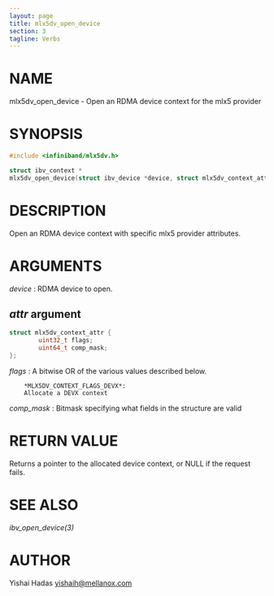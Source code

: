 ```yaml
---
layout: page
title: mlx5dv_open_device
section: 3
tagline: Verbs
---
```


# NAME

mlx5dv_open_device - Open an RDMA device context for the mlx5 provider

# SYNOPSIS

```c
#include <infiniband/mlx5dv.h>

struct ibv_context *
mlx5dv_open_device(struct ibv_device *device, struct mlx5dv_context_attr *attr);
```

# DESCRIPTION

Open an RDMA device context with specific mlx5 provider attributes.

# ARGUMENTS

*device*
:	RDMA device to open.

## *attr* argument

```c
struct mlx5dv_context_attr {
        uint32_t flags;
        uint64_t comp_mask;
};
```

*flags*
:       A bitwise OR of the various values described below.

        *MLX5DV_CONTEXT_FLAGS_DEVX*:
        Allocate a DEVX context

*comp_mask*
:       Bitmask specifying what fields in the structure are valid

# RETURN VALUE
Returns a pointer to the allocated device context, or NULL if the request fails.

# SEE ALSO

*ibv_open_device(3)*

# AUTHOR

Yishai Hadas <yishaih@mellanox.com>
